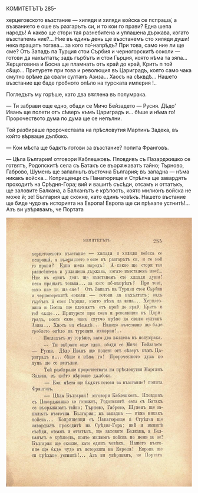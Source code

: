 ﻿КОМИТЕТЪТЪ	285-

херцеговското възстание — хиляди и хиляди войска се пспраша́, а възванието е оше въ разгарътъ си, и то кои го прави? Една шепа народъ! А какво ще стори тая разнебитена и уплашена държава, когато възстапемь ние?... Ние въ единъ день ще възстанемъ сто хиляди души! нека пращатъ тогава... за кого по́-напрѣдъ? При това, само ние ли ще сме? Отъ Западъ па Турция стои Сърбия и черногорскитѣ соколи — готови да нахълтатъ; задъ гърбътъ и стои Гърция, която нѣма та зяпа... Херцеговина и Босна ще пламнатъ отъ край до край, Критъ п той с&що... Притурете при това и революция въ Цариградъ, която само чака смутно врѣме да свали султанъ Азиза... Хаосъ на сѣквдѣ... Нашето възстание ще баде гробното опѣло на турската империя !..

Погледътъ му горѣше, като два вѫглена въ полумрака.

— Ти забрави още едно, обади се Мичо Бейзадето — Русия. Дѣдо' Иванъ ще полети отъ сѣверъ къмъ Цариградъ и... бѣше и нѣма го! Пророчеството дума по дума ще се непълни.

Той разбираше пророчествата на прѣсловутия Мартинъ Задека, въ който вѣрваше дълбоко.

— Кои мѣста ще бадктъ готови за възстание? попита Франговъ.

— Цѣла България! отговори Каблешковъ. Пловдивъ съ Пазарджишко се готвятъ, Родопскитѣ села съ Батакъ се въорѫжаватъ тайно; Търново, Габрово, Шуменъ ще запалньгь въсточна България; въ западна — нѣма никакъ войска... Коприщенци съ Панагюрище и Стрѣлча ще завардятъ проходитѣ на Срѣдня-Гора; вий и вашитѣ съсѣди, отсамъ и оттатъкъ, ще заловите Балкана, а Балканътъ е крѣпость, която милионъ войска не може й; зе! България ще скокне, като единъ човѣкъ. Нашето въстание ще бѫде чудо въ историята на Европа! Европа ще си прѣхапе устнитѣ!... Азъ ви увѣрявамъ, че Портата

![original](../images/322.jpg)

